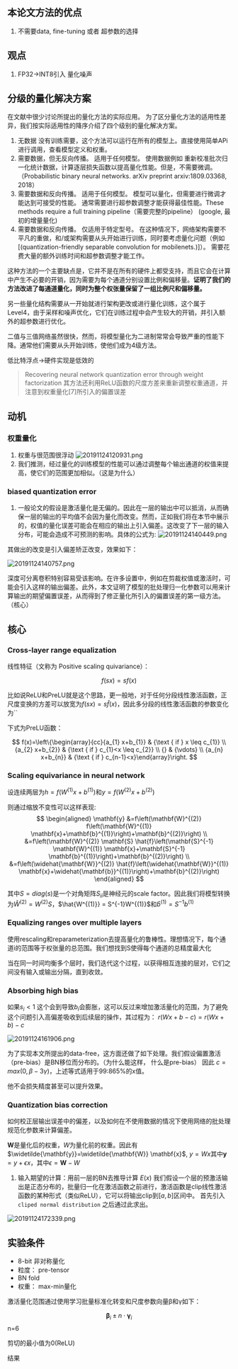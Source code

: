 ## 本论文方法的优点
1. 不需要data, fine-tuning 或者 超参数的选择


## 观点
1. FP32->INT8引入 量化噪声


## 分级的量化解决方案
在文献中很少讨论所提出的量化方法的实际应用。 为了区分量化方法的适用性差异，我们按实际适用性的降序介绍了四个级别的量化解决方案。

1. 无数据 没有训练需要，这个方法可以运行在所有的模型上。直接使用简单APi进行调用，查看模型定义和权重。
2. 需要数据，但无反向传播。 适用于任何模型。 使用数据例如 重新校准批次归一化统计数据，计算逐层损失函数以提高量化性能。但是，不需要微调。（Probabilistic binary neural networks. arXiv preprint arxiv:1809.03368, 2018）
3. 需要数据和反向传播。 适用于任何模型。 模型可以量化，但需要进行微调才能达到可接受的性能。 通常需要进行超参数调整才能获得最佳性能。These methods require a full training pipeline（需要完整的pipeline） (google, 最初的增量量化)
4. 需要数据和反向传播。 仅适用于特定型号。 在这种情况下，网络架构需要不平凡的重做，和/或架构需要从头开始进行训练，同时要考虑量化问题（例如[(quantization-friendly separable convolution for mobilenets.)]）。 需要花费大量的额外训练时间和超参数调整才能工作。

这种方法的一个主要缺点是，它并不是在所有的硬件上都受支持，而且它会在计算中产生不必要的开销，因为需要为每个通道分别设置比例和偏移量。**证明了我们的方法改进了每通道量化，同时为整个权张量保留了一组比例尺和偏移量。**

另一些量化结构需要从一开始就进行架构更改或进行量化训练，这个属于Level4，由于采样和噪声优化，它们在训练过程中会产生较大的开销，并引入额外的超参数进行优化。

二值与三值网络虽然很快，然而，将模型量化为二进制常常会导致严重的性能下降。通常他们需要从头开始训练，使他们成为4级方法。

低比特浮点->硬件实现是低效的

> Recovering neural network quantization error through weight factorization
其方法还利用ReLU函数的尺度方差来重新调整权重通道，并注意到权重量化[7]所引入的偏置误差

## 动机

### 权重量化

1. 权重与很范围很浮动
![20191124120931.png](https://i.loli.net/2019/11/24/FKXslZNYErUIwAo.png)
2. 我们推测，经过量化的训练模型的性能可以通过调整每个输出通道的权值来提高，使它们的范围更加相似。（这是为什么）

### biased quantization error

1. 一般论文的假设是激活量化是无偏的。因此在一层的输出中可以抵消，从而确保一层的输出的平均值不会因为量化而改变。然而，正如我们将在本节中展示的，权值的量化误差可能会在相应的输出上引入偏差。这改变了下一层的输入分布，可能会造成不可预测的影响。具体的公式为:
![20191124140449.png](https://i.loli.net/2019/11/24/VQgG5ve7WUzyYfq.png)

其做出的改变是引入偏差矫正改变，效果如下：

![20191124140757.png](https://i.loli.net/2019/11/24/ni6bGHS13yUgvNE.png)

深度可分离卷积特别容易受该影响。在许多设置中，例如在剪裁权值或激活时，可能会引入这样的输出偏差。此外，本文证明了模型的批处理归一化参数可以用来计算输出的期望偏置误差，从而得到了修正量化所引入的偏置误差的第一级方法。（核心）

## 核心

### Cross-layer range equalization

线性特征（文称为 Positive scaling quivariance）：

$$f(sx) = sf(x)$$

比如说ReLU和PreLU就是这个思路，更一般地，对于任何分段线性激活函数，正尺度变换的方差可以放宽为$f(sx) = s\hat{f}(x)$，因此多分段的线性激活函数的参数变化为``

下式为PreLU函数：

$$
f(x)=\left\{\begin{array}{cc}{a_{1} x+b_{1}} & {\text { if } x \leq c_{1}} \\ {a_{2} x+b_{2}} & {\text { if } c_{1}<x \leq c_{2}} \\ {} & {\vdots} \\ {a_{n} x+b_{n}} & {\text { if } c_{n-1}<x}\end{array}\right.
$$

### Scaling equivariance in neural network

设连续两层为$h=f(W^{(1)}x + b^{(1)})$和$y=f(W^{(2)}x + b^{(2)})$

则通过缩放不变性可以这样表现:
$$
\begin{aligned} \mathbf{y} &=f\left(\mathbf{W}^{(2)} f\left(\mathbf{W}^{(1)} \mathbf{x}+\mathbf{b}^{(1)}\right)+\mathbf{b}^{(2)}\right) \\ &=f\left(\mathbf{W}^{(2)} \mathbf{S} \hat{f}\left(\mathbf{S}^{-1} \mathbf{W}^{(1)} \mathbf{x}+\mathbf{S}^{-1} \mathbf{b}^{(1)}\right)+\mathbf{b}^{(2)}\right) \\ &=f\left(\widehat{\mathbf{W}}^{(2)} \hat{f}\left(\widehat{\mathbf{W}}^{(1)} \mathbf{x}+\widehat{\mathbf{b}}^{(1)}\right)+\mathbf{b}^{(2)}\right) \end{aligned}
$$

其中$S = diag(s)$是一个对角矩阵$S_{ii}$是神经元的scale factor。因此我们将模型转换为$\hat{W}^{(2)} = W^{(2)}S$，$\hat{W^{(1)}} = S^{-1}W^{(1)}$和$\hat{b}^{(1)}=S^{-1}b^{(1)}$

### Equalizing ranges over multiple layers

使用rescaling和reparameterization去提高量化的鲁棒性。理想情况下，每个通道i的范围等于权张量的总范围。我们想找到S使得每个通道的总精度最大化

当在同一时间均衡多个层时，我们迭代这个过程，以获得相互连接的层对，它们之间没有输入或输出分隔，直到收敛。

### Absorbing high bias

如果$s_{i} < 1$ 这个会到导致$b_i$会膨胀，这可以反过来增加激活量化的范围，为了避免这个问题引入高偏差吸收到后续层的操作，其过程为：
$r(Wx + b - c) = r(Wx + b) - c$

![20191124161906.png](https://i.loli.net/2019/11/24/oG1EMLNrjnXCZSV.png)

为了实现本文所提出的data-free，这方面还做了如下处理。我们假设偏置激活（pre-bias）是BN移位而分布的。（为什么能这样， 什么是pre-bias）
因此 $c = max(0, \beta - 3 \gamma)$，上述等式适用于99:865%的x值。

他不会损失精度甚至可以提升效果。

### Quantization bias correction

如何校正层输出误差中的偏差，以及如何在不使用数据的情况下使用网络的批处理规范化参数来计算偏差。

$\mathbf{W}$是量化后的权重，$W$为量化前的权重。因此有$\widetilde{\mathbf{y}}=\widetilde{\mathbf{W}} \mathbf{x}$, $y = Wx$其中$\mathbf{y} = y + \epsilon x$，其中$\epsilon = \mathbf{W} - W$

1. 输入期望的计算：用前一层的BN去推导计算 $E(x)$
我们假设一个层的预激活输出是正态分布的，批量归一化在激活函数之前进行，激活函数是clip线性激活函数的某种形式（类似ReLU），它可以将输出clip到$[a, b]$区间中。
首先引入`cliped normal distribution` 之后通过此求出。

![20191124172339.png](https://i.loli.net/2019/11/24/fmaKEYJxwHPLnVe.png)

## 实验条件

+ 8-bit 非对称量化
+ 粒度： pre-tensor
+ BN fold
+ 权重： max-min量化

激活量化范围通过使用学习批量标准化转变和尺度参数向量β和γ如下：

$$\boldsymbol{\beta}_{i} \pm n \cdot \boldsymbol{\gamma}_{i}$$ n=6

剪切的最小值为0(ReLU)

结果
